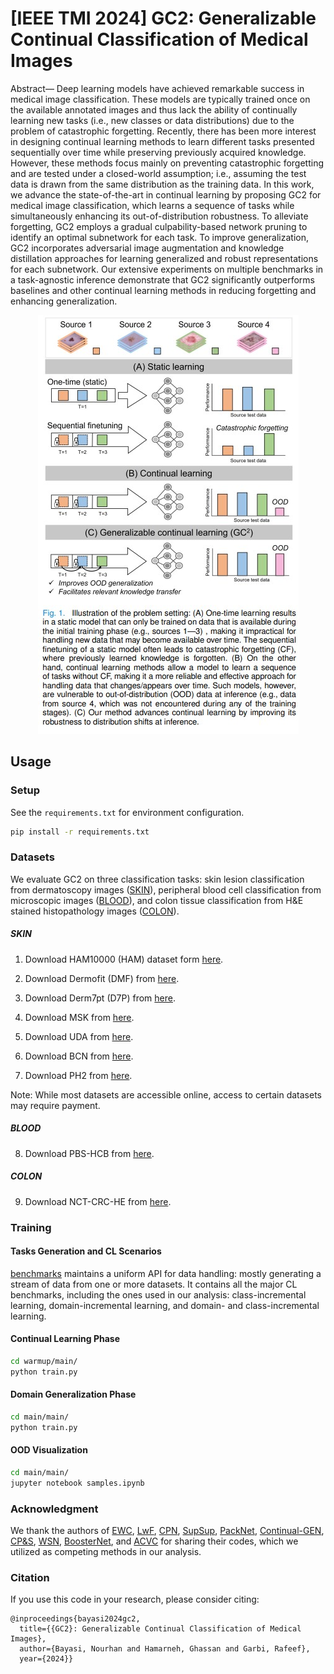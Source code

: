# [IEEE TMI 2024] GC2: Generalizable Continual Classification of Medical Images
Abstract— Deep learning models have achieved remarkable success in medical image classification. These models are typically trained once on the available annotated images and thus lack the ability of continually learning new tasks (i.e., new classes or data distributions) due to the problem of catastrophic forgetting. Recently, there has been more interest in designing continual learning methods to learn different tasks presented sequentially over time while preserving previously acquired knowledge. However, these methods focus mainly on preventing catastrophic forgetting and are tested under a closed-world assumption; i.e., assuming the test data is drawn from the same distribution as the training data. In this work, we advance the state-of-the-art in continual learning by proposing GC2 for medical image classification, which learns a sequence of tasks while simultaneously enhancing its out-of-distribution robustness. To alleviate forgetting, GC2 employs a gradual culpability-based network pruning to identify an optimal subnetwork for each task. To improve generalization, GC2 incorporates adversarial image augmentation and knowledge distillation approaches for learning generalized and robust representations for each subnetwork. Our extensive experiments on multiple benchmarks in a task-agnostic inference demonstrate that GC2 significantly outperforms baselines and other continual learning methods in reducing forgetting and enhancing generalization. 

<p align="center">
  <img src="Screenshot%202024-03-10%20231631.jpg" alt="alt text">
</p>


## Usage

### Setup
See the `requirements.txt` for environment configuration. 
```bash
pip install -r requirements.txt
```

### Datasets
We evaluate GC2 on three classification tasks: skin lesion classification from dermatoscopy images ([SKIN](#skin)), peripheral blood cell classification from microscopic images ([BLOOD](#blood)), and colon tissue classification from H&E stained histopathology images ([COLON](#blood)).

##### SKIN 
1. Download HAM10000 (HAM) dataset form [here](https://www.nature.com/articles/sdata2018161).

2. Download Dermofit (DMF) from [here](https://licensing.edinburgh-innovations.ed.ac.uk/i/software/dermofit-image-library.html).

3. Download Derm7pt (D7P) from [here](http://derm.cs.sfu.ca/).

4. Download MSK from [here](https://arxiv.org/abs/1710.05006).

5. Download UDA from [here](https://isic-archive.com/).

6. Download BCN from [here](https://challenge2019.isic-archive.com/data.html).

7. Download PH2 from [here](https://www.fc.up.pt/addi/ph2%20database.html).

Note: While most datasets are accessible online, access to certain datasets may require payment.

##### BLOOD
8. Download  PBS-HCB from [here](https://figshare.com/articles/figure/PBCI-DS_A_Benchmark_Peripheral_Blood_Cell_Image_Dataset_for_Object_Detection/24417049). 

##### COLON
9. Download  NCT-CRC-HE from [here](https://www.kaggle.com/datasets/imrankhan77/nct-crc-he-100k
). 


### Training

#### Tasks Generation and CL Scenarios 
[benchmarks](benchmarks) maintains a uniform API for data handling: mostly generating a stream of data from one or more datasets. It contains all the major CL benchmarks, including the ones used in our analysis: class-incremental learning, domain-incremental learning, and domain- and class-incremental learning.

#### Continual Learning Phase
```bash
cd warmup/main/
python train.py
```

#### Domain Generalization Phase
```bash
cd main/main/
python train.py
```

#### OOD Visualization
```bash
cd main/main/
jupyter notebook samples.ipynb
```
### Acknowledgment 
We thank the authors of [EWC](https://avalanche-api.continualai.org/en/v0.2.1/generated/avalanche.training.EWC.html), [LwF](https://avalanche-api.continualai.org/en/latest/generated/avalanche.training.LwF.html), [CPN](https://github.com/nourhanb/Continual-GEN), [SupSup](https://github.com/RAIVNLab/supsup), [PackNet](https://github.com/arunmallya/packnet), [Continual-GEN](https://github.com/nourhanb/Continual-GEN), [CP&S](https://github.com/adekhovich/continual_prune_and_select), [WSN](https://github.com/ihaeyong/WSN), [BoosterNet](https://github.com/nourhanb/BoosterNet), and [ACVC](https://github.com/ExplainableML/ACVC) for sharing their codes, which we utilized as competing methods in our analysis.

### Citation 
If you use this code in your research, please consider citing:

```text
@inproceedings{bayasi2024gc2,
  title={{GC2}: Generalizable Continual Classification of Medical Images},
  author={Bayasi, Nourhan and Hamarneh, Ghassan and Garbi, Rafeef},
  year={2024}}
```
